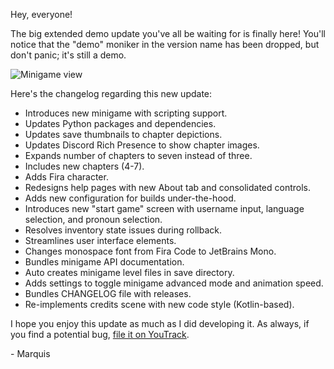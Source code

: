 <!--
.. title: v1.2.0 (Extended Demo) is here!
.. slug: v120-extended-demo-is-here
.. date: 2020-04-25 13:05:36 UTC-04:00
.. tags: update
.. description: The extended demo release is finally here! This post covers the major notes about this release.
.. type: text
-->

Hey, everyone!

The big extended demo update you've all be waiting for is finally here! You'll notice that the "demo" moniker in the version name has been dropped, but don't panic; it's still a demo.

![Minigame view](https://img.itch.zone/aW1nLzMzMjcyNDIucG5n/original/KZOQ3C.png)

Here's the changelog regarding this new update:

- Introduces new minigame with scripting support.
- Updates Python packages and dependencies.
- Updates save thumbnails to chapter depictions.
- Updates Discord Rich Presence to show chapter images.
- Expands number of chapters to seven instead of three.
- Includes new chapters (4-7).
- Adds Fira character.
- Redesigns help pages with new About tab and consolidated controls.
- Adds new configuration for builds under-the-hood.
- Introduces new "start game" screen with username input, language selection, and pronoun selection.
- Resolves inventory state issues during rollback.
- Streamlines user interface elements.
- Changes monospace font from Fira Code to JetBrains Mono.
- Bundles minigame API documentation.
- Auto creates minigame level files in save directory.
- Adds settings to toggle minigame advanced mode and animation speed.
- Bundles CHANGELOG file with releases.
- Re-implements credits scene with new code style (Kotlin-based).

I hope you enjoy this update as much as I did developing it. As always, if you find a potential bug, [file it on YouTrack](https://1n.pm/AsuXE).

\- Marquis
